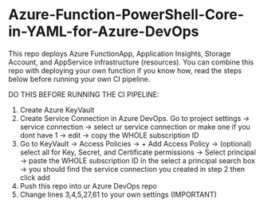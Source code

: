 # Azure-Function-PowerShell-Core-in-YAML-for-Azure-DevOps
This repo deploys Azure FunctionApp, Application Insights, Storage Account, and AppService infrastructure (resources). You can combine this repo with deploying your own function if you know how, read the steps below before running your own CI pipeline.

DO THIS BEFORE RUNNING THE CI PIPELINE:

1. Create Azure KeyVault
2. Create Service Connection in Azure DevOps. Go to project settings -> service connection -> select ur service connection or make one if you dont have 1 -> edit -> copy the WHOLE subscription ID 
3. Go to KeyVault -> Access Policies -> + Add Access Policy -> (optional) select all for Key, Secret, and Certificate permissions -> Select principal -> paste the WHOLE subscription ID in the select a principal search box -> you should find the service connection you created in step 2 then click add
4. Push this repo into ur Azure DevOps repo
5. Change lines 3,4,5,27,61 to your own settings (IMPORTANT)